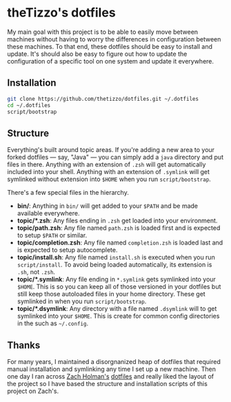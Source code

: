 # theTizzo's dotfiles

My main goal with this project is to be able to easily move between machines without having to worry the differences in configuration
between these machines. To that end, these dotfiles should be easy to install and update.  It's should also be easy to figure out how
to update the configuration of a specific tool on one system and update it everywhere.

## Installation
```bash
git clone https://github.com/thetizzo/dotfiles.git ~/.dotfiles
cd ~/.dotfiles
script/bootstrap
```

## Structure

Everything's built around topic areas. If you're adding a new area to your
forked dotfiles — say, "Java" — you can simply add a `java` directory and put
files in there. Anything with an extension of `.zsh` will get automatically
included into your shell. Anything with an extension of `.symlink` will get
symlinked without extension into `$HOME` when you run `script/bootstrap`.

There's a few special files in the hierarchy.

- **bin/**: Anything in `bin/` will get added to your `$PATH` and be made
  available everywhere.
- **topic/\*.zsh**: Any files ending in `.zsh` get loaded into your
  environment.
- **topic/path.zsh**: Any file named `path.zsh` is loaded first and is
  expected to setup `$PATH` or similar.
- **topic/completion.zsh**: Any file named `completion.zsh` is loaded
  last and is expected to setup autocomplete.
- **topic/install.sh**: Any file named `install.sh` is executed when you run `script/install`. To avoid being loaded automatically, its extension is `.sh`, not `.zsh`.
- **topic/\*.symlink**: Any file ending in `*.symlink` gets symlinked into
  your `$HOME`. This is so you can keep all of those versioned in your dotfiles
  but still keep those autoloaded files in your home directory. These get
  symlinked in when you run `script/bootstrap`.
- **topic/\*.dsymlink**: Any directory with a file named `.dsymlink` will
  to get symlinked into your `$HOME`.  This is create for common config directories
  in the such as `~/.config`.

## Thanks

For many years, I maintained a disorgnanized heap of dotfiles that required manual installation and symlinking any time I
set up a new machine.  Then one day I ran across [Zach Holman's](https://github.com/holman) [dotfiles](https://github.com/holman/dotfiles)
and really liked the layout of the project so I have based the structure and installation scripts of this project on Zach's.